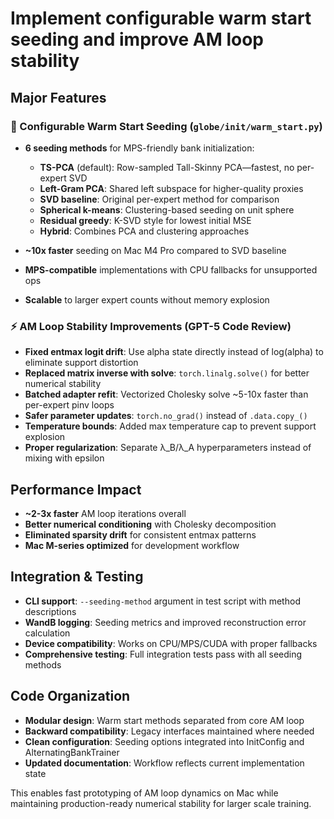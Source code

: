 # Implement configurable warm start seeding and improve AM loop stability

## Major Features

### 🚀 Configurable Warm Start Seeding (`globe/init/warm_start.py`)
- **6 seeding methods** for MPS-friendly bank initialization:
  - **TS-PCA** (default): Row-sampled Tall-Skinny PCA—fastest, no per-expert SVD
  - **Left-Gram PCA**: Shared left subspace for higher-quality proxies  
  - **SVD baseline**: Original per-expert method for comparison
  - **Spherical k-means**: Clustering-based seeding on unit sphere
  - **Residual greedy**: K-SVD style for lowest initial MSE
  - **Hybrid**: Combines PCA and clustering approaches

- **~10x faster** seeding on Mac M4 Pro compared to SVD baseline
- **MPS-compatible** implementations with CPU fallbacks for unsupported ops
- **Scalable** to larger expert counts without memory explosion

### ⚡ AM Loop Stability Improvements (GPT-5 Code Review)
- **Fixed entmax logit drift**: Use alpha state directly instead of log(alpha) to eliminate support distortion
- **Replaced matrix inverse with solve**: `torch.linalg.solve()` for better numerical stability  
- **Batched adapter refit**: Vectorized Cholesky solve ~5-10x faster than per-expert pinv loops
- **Safer parameter updates**: `torch.no_grad()` instead of `.data.copy_()`
- **Temperature bounds**: Added max temperature cap to prevent support explosion
- **Proper regularization**: Separate λ_B/λ_A hyperparameters instead of mixing with epsilon

## Performance Impact
- **~2-3x faster** AM loop iterations overall
- **Better numerical conditioning** with Cholesky decomposition
- **Eliminated sparsity drift** for consistent entmax patterns
- **Mac M-series optimized** for development workflow

## Integration & Testing
- **CLI support**: `--seeding-method` argument in test script with method descriptions
- **WandB logging**: Seeding metrics and improved reconstruction error calculation  
- **Device compatibility**: Works on CPU/MPS/CUDA with proper fallbacks
- **Comprehensive testing**: Full integration tests pass with all seeding methods

## Code Organization
- **Modular design**: Warm start methods separated from core AM loop
- **Backward compatibility**: Legacy interfaces maintained where needed
- **Clean configuration**: Seeding options integrated into InitConfig and AlternatingBankTrainer
- **Updated documentation**: Workflow reflects current implementation state

This enables fast prototyping of AM loop dynamics on Mac while maintaining production-ready numerical stability for larger scale training.
